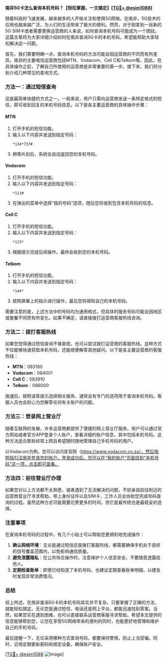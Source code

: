 **南非5G卡怎么查询本机号码？【轻松掌握，一文搞定】[[TG💪+ @esim1088](https://t.me/s/esim1088)]**

随着科技的飞速发展，越来越多的人开始关注和使用5G网络。在南非，5G技术的应用也越来越广泛，为人们的生活带来了极大的便利。然而，对于刚拿到一张新的5G SIM卡或者需要更换运营商的人来说，如何查询本机号码可能成为一个困扰。这篇文章将为大家详细介绍如何在南非查询5G卡的本机号码，希望能帮助大家轻松解决这一问题。

首先，我们需要明确一点，查询本机号码的方法可能会因运营商的不同而有所差异。南非的主要电信运营商包括MTN、Vodacom、Cell C和Telkom等。因此，在具体操作之前，了解自己所使用的运营商是非常重要的第一步。接下来，我们将分别介绍几种常见的查询方式。

### 方法一：通过短信查询

这是最简单快捷的方式之一。一般来说，用户只需向运营商发送一条特定格式的短信，即可收到回复的本机号码信息。以下是各主要运营商的具体操作步骤：

#### MTN
1. 打开手机的短信功能。
2. 输入以下内容并发送到指定号码：
   ```
   *134*737#
   ```
3. 稍等片刻后，系统会自动返回您的本机号码。

#### Vodacom
1. 打开手机的短信功能。
2. 输入以下内容并发送到指定号码：
   ```
   *111#
   ```
3. 在弹出的菜单中选择“我的号码”选项，随后您将收到包含本机号码的信息。

#### Cell C
1. 打开手机的短信功能。
2. 输入以下内容并发送到指定号码：
   ```
   *123*
   ```
3. 根据提示完成后续操作，最终会收到您的本机号码。

#### Telkom
1. 打开手机的短信功能。
2. 输入以下内容并发送到指定号码：
   ```
   *144*
   ```
3. 按照屏幕上的指示进行操作，最后您将得知自己的本机号码。

需要注意的是，上述方法中的号码均为通用格式，但具体的服务号码可能会因地区或套餐不同而有所变化。如果不确定，请直接拨打运营商客服热线咨询。

### 方法二：拨打客服热线

如果您觉得通过短信查询不够直观，也可以尝试拨打运营商的客服热线。这种方式不仅能够快速获取本机号码，还能顺便解答其他疑问。以下是各主要运营商的客服热线：

- **MTN**：083160
- **Vodacom**：084001
- **Cell C**：083910
- **Telkom**：086000

拨通后，按照语音提示选择相关服务，通常会有专门的选项用于查询本机号码。客服人员也会耐心为您解答任何有关账户的问题。

### 方法三：登录网上营业厅

随着互联网的发展，许多运营商都提供了便捷的网上营业厅服务。用户可以通过官方网站或者官方APP登录个人账户，查看详细的账户信息，其中包括本机号码。这种方法适合那些经常上网且希望随时随地管理自己手机号码的用户。

以Vodacom为例，您可以访问其官网（https://www.vodacom.co.za），然后按照指引注册并登录您的账户。登录成功后，您可以在“我的账户”页面找到“本机号码”这一项，点击即可查看。

### 方法四：前往营业厅办理

如果您对以上方法都不太熟悉，或者遇到了无法解决的问题，不妨亲自前往附近的运营商营业厅寻求帮助。带上身份证件以及SIM卡，工作人员会协助您完成号码查询的过程。虽然这种方式可能需要花费更多的时间，但它是最传统也是最稳妥的选择。

### 注意事项

在查询本机号码的过程中，有几个小贴士可以帮助您更顺利地完成操作：

1. **确认网络环境**：无论是通过短信还是拨打客服热线，都需要确保手机处于良好的信号覆盖范围内，以免影响通信质量。
2. **避免泄露隐私**：在公共场合操作时，注意保护个人信息安全，不要随意透露给他人。
3. **定期检查账单**：即使已经知道了本机号码，也建议定期查看账单明细，以便及时发现异常消费情况。

### 总结

综上所述，在南非查询5G卡的本机号码其实并不复杂，只要掌握了正确的方法，就能轻松搞定。无论您是通过短信、电话还是网上平台，都能迅速找到答案。当然，如果您实在遇到困难，也可以直接联系运营商客服寻求帮助。希望本文提供的信息能够帮到您，让您在享受5G网络带来的便利的同时，也能更好地管理和维护自己的手机号码。

最后提醒一下，无论采用哪种方式查询号码，都要保持警惕，防止上当受骗。同时，记得定期更新密码和绑定设备，确保账户安全。

[[TG💪+ @esim1088](https://t.me/s/esim1088) ![Image](https://i.postimg.cc/4NQfJmqS/Snipaste-2025-05-13-00-14-12.png)]